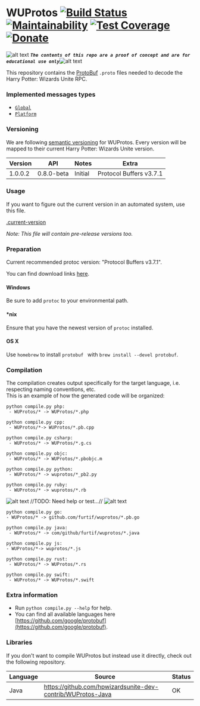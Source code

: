<!-- define variables -->
[1.1]: http://i.imgur.com/M4fJ65n.png (ATTENTION)

WUProtos [![Build Status](https://travis-ci.org/Furtif/WUProtos.svg?branch=master)](https://travis-ci.org/Furtif/WUProtos) [![Maintainability](https://api.codeclimate.com/v1/badges/86d147c2b7a696427f0a/maintainability)](https://codeclimate.com/github/Furtif/WUProtos/maintainability) [![Test Coverage](https://api.codeclimate.com/v1/badges/86d147c2b7a696427f0a/test_coverage)](https://codeclimate.com/github/Furtif/WUProtos/test_coverage) [![Donate](https://img.shields.io/badge/Donate-PayPal-green.svg)](https://www.paypal.me/rocketbot)
===================

![alt text][1.1] <strong><em>`The contents of this repo are a proof of concept and are for educational use only`</em></strong>![alt text][1.1]<br/>

This repository contains the [ProtoBuf](https://github.com/google/protobuf) `.proto` files needed to decode the Harry Potter: Wizards Unite RPC.

### Implemented messages types
 - [``Global``](https://github.com/Furtif/WUProtos/blob/master/src/WUProtos/Networking/Requests/RequestType.proto)
 - [``Platform``](https://github.com/Furtif/WUProtos/blob/master/src/WUProtos/Networking/Platform/PlatformRequestType.proto) 
   
### Versioning

We are following [semantic versioning](http://semver.org/) for WUProtos.  Every version will be mapped to their current Harry Potter: Wizards Unite version.

| Version      | API           | Notes           | Extra                     |
|--------------|---------------|-----------------|---------------------------|
| 1.0.0.2      | 0.8.0-beta    | Initial         |  Protocol Buffers v3.7.1  |

### Usage

If you want to figure out the current version in an automated system, use this file.

[.current-version](https://raw.githubusercontent.com/Furtif/WUProtos/master/.current-version)

*Note: This file will contain pre-release versions too.*

### Preparation

Current recommended protoc version: "Protocol Buffers v3.7.1".

You can find download links [here](https://github.com/google/protobuf/releases).

#### Windows
Be sure to add `protoc` to your environmental path.

#### *nix
Ensure that you have the newest version of `protoc` installed.

#### OS X
Use `homebrew` to install `protobuf ` with `brew install --devel protobuf`.

### Compilation
The compilation creates output specifically for the target language, i.e. respecting naming conventions, etc.  
This is an example of how the generated code will be organized:

```
python compile.py php:
 - WUProtos/* -> WUProtos/*.php
```
```
python compile.py cpp:
 - WUProtos/*-> WUProtos/*.pb.cpp
```
```
python compile.py csharp:
 - WUProtos/* -> WUProtos/*.g.cs
 ```
 ```
 python compile.py objc:
  - WUProtos/* -> WUProtos/*.pbobjc.m
 ```
 ```
 python compile.py python:
  - WUProtos/* -> wuprotos/*_pb2.py
 ```
 ```
 python compile.py ruby:
  - WUProtos/* -> wuprotos/*.rb
 ```
 
![alt text][1.1] //TODO: Need help or test...// ![alt text][1.1] 
  
 ```
python compile.py go:
 - WUProtos/* -> github.com/furtif/wuprotos/*.pb.go
```
```
python compile.py java:
 - WUProtos/* -> com/github/furtif/wuprotos/*.java
 ```
 ```
python compile.py js:
 - WUProtos/*-> wuprotos/*.js
``` 
```
python compile.py rust:
 - WUProtos/* -> WUProtos/*.rs
```
```
python compile.py swift:
 - WUProtos/* -> WUProtos/*.swift
```

### Extra information

 - Run ```python compile.py --help``` for help.
 - You can find all available languages here [https://github.com/google/protobuf](https://github.com/google/protobuf).

### Libraries

If you don't want to compile WUProtos but instead use it directly, check out the following repository.

| Language              | Source                                                         | Status |
|-----------------------|----------------------------------------------------------------|--------|
| Java                  | https://github.com/hpwizardsunite-dev-contrib/WUProtos-Java    |  OK    |
